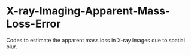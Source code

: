 # X-ray-Imaging-Apparent-Mass-Loss-Error
Codes to estimate the apparent mass loss in X-ray images due to spatial blur.
